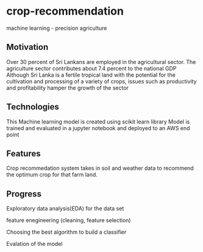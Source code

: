 # crop-recommendation
 machine learning - precision agriculture
 
 ## Motivation

Over 30 percent of Sri Lankans are employed in the
agricultural sector.
The agriculture sector contributes about 7.4 percent to
the national GDP
Although Sri Lanka is a fertile tropical land with the
potential for the cultivation and processing of a
variety of crops, issues such as productivity and
profitability hamper the growth of the sector

## Technologies

This Machine learning model is created using scikit learn library
Model is trained and evaluated in a jupyter notebook and deployed to an AWS end point

## Features

Crop recommedation system takes in soil and weather data to recommend the optimum crop for that farm land.


## Progress
Exploratory data analysis(EDA) for the data set

feature enegineering (cleaning, feature selection)

Choosing the best algorithm to build a classifier

Evalation of the model
